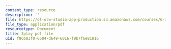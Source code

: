 ```yaml
---
content_type: resource
description: ''
file: https://ol-ocw-studio-app-production.s3.amazonaws.com/courses/6-172-performance-engineering-of-software-systems-fall-2018/f86b83f06504d6496016f9b7f6e81016_mXkPCaZUXhg.pdf
file_type: application/pdf
resourcetype: Document
title: 3play pdf file
uid: f86b83f0-6504-d649-6016-f9b7f6e81016
---
```

